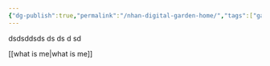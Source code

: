 ```yaml
---
{"dg-publish":true,"permalink":"/nhan-digital-garden-home/","tags":["gardenEntry"],"created":"2025-01-18T10:12:25.191+00:00","updated":"2025-01-18T10:19:16.905+00:00"}
---
```


dsdsddsds
ds
ds
d
sd

[[what is me\|what is me]]
